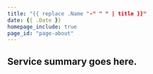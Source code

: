 ```yaml
---
title: "{{ replace .Name "-" " " | title }}"
date: {{ .Date }}
homepage_include: true
page_id: "page-about" 
---
```


## Service summary goes here.